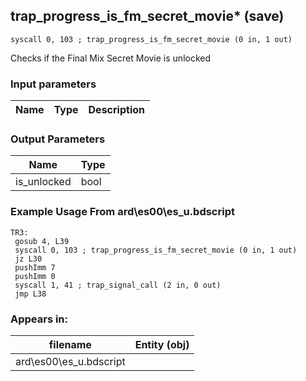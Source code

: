## trap_progress_is_fm_secret_movie* (save)

`syscall 0, 103 ; trap_progress_is_fm_secret_movie (0 in, 1 out)`

Checks if the Final Mix Secret Movie is unlocked

### Input parameters
| Name | Type | Description
|------|------|------------


### Output Parameters
| Name | Type
|------|-----
| is_unlocked   | bool   
### Example Usage From ard\es00\es_u.bdscript
```plaintext
TR3:
 gosub 4, L39
 syscall 0, 103 ; trap_progress_is_fm_secret_movie (0 in, 1 out)
 jz L30
 pushImm 7
 pushImm 0
 syscall 1, 41 ; trap_signal_call (2 in, 0 out)
 jmp L38
```


### Appears in:
| filename | Entity (obj)
|----------|-------------
| ard\es00\es_u.bdscript       |           



